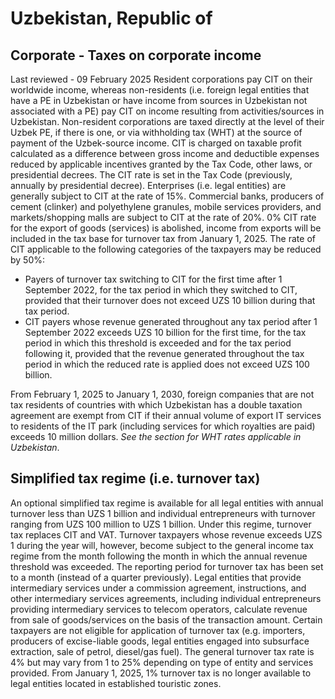 # Uzbekistan, Republic of
## Corporate - Taxes on corporate income
Last reviewed - 09 February 2025
Resident corporations pay CIT on their worldwide income, whereas non-residents (i.e. foreign legal entities that have a PE in Uzbekistan or have income from sources in Uzbekistan not associated with a PE) pay CIT on income resulting from activities/sources in Uzbekistan.
Non-resident corporations are taxed directly at the level of their Uzbek PE, if there is one, or via withholding tax (WHT) at the source of payment of the Uzbek-source income.
CIT is charged on taxable profit calculated as a difference between gross income and deductible expenses reduced by applicable incentives granted by the Tax Code, other laws, or presidential decrees.
The CIT rate is set in the Tax Code (previously, annually by presidential decree). Enterprises (i.e. legal entities) are generally subject to CIT at the rate of 15%. Commercial banks, producers of cement (clinker) and polyethylene granules, mobile services providers, and markets/shopping malls are subject to CIT at the rate of 20%.
0% CIT rate for the export of goods (services) is abolished, income from exports will be included in the tax base for turnover tax from January 1, 2025.
The rate of CIT applicable to the following categories of the taxpayers may be reduced by 50%:
  * Payers of turnover tax switching to CIT for the first time after 1 September 2022, for the tax period in which they switched to CIT, provided that their turnover does not exceed UZS 10 billion during that tax period.
  * CIT payers whose revenue generated throughout any tax period after 1 September 2022 exceeds UZS 10 billion for the first time, for the tax period in which this threshold is exceeded and for the tax period following it, provided that the revenue generated throughout the tax period in which the reduced rate is applied does not exceed UZS 100 billion.


From February 1, 2025 to January 1, 2030, foreign companies that are not tax residents of countries with which Uzbekistan has a double taxation agreement are exempt from CIT if their annual volume of export IT services to residents of the IT park (including services for which royalties are paid) exceeds 10 million dollars.
_See the_ _section for WHT rates applicable in Uzbekistan_.
## Simplified tax regime (i.e. turnover tax)
An optional simplified tax regime is available for all legal entities with annual turnover less than UZS 1 billion and individual entrepreneurs with turnover ranging from UZS 100 million to UZS 1 billion. Under this regime, turnover tax replaces CIT and VAT.
Turnover taxpayers whose revenue exceeds UZS 1 during the year will, however, become subject to the general income tax regime from the month following the month in which the annual revenue threshold was exceeded.
The reporting period for turnover tax has been set to a month (instead of a quarter previously).
Legal entities that provide intermediary services under a commission agreement, instructions, and other intermediary services agreements, including individual entrepreneurs providing intermediary services to telecom operators, calculate revenue from sale of goods/services on the basis of the transaction amount.
Certain taxpayers are not eligible for application of turnover tax (e.g. importers, producers of excise-liable goods, legal entities engaged into subsurface extraction, sale of petrol, diesel/gas fuel).
The general turnover tax rate is 4% but may vary from 1 to 25% depending on type of entity and services provided.
From January 1, 2025, 1% turnover tax is no longer available to legal entities located in established touristic zones.
